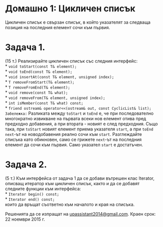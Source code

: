 ﻿# Домашно 1: Цикличен списък


Цикличен списък е свързан списък, в който указателят за следваща
позиция на последния елемент сочи към първия.



# Задача 1.
 (15 т.) Реализирайте цикличен списък със следния интерфейс:<br>* ```void toStart(const T& element);```<br> * ```void toEnd(const T& element);```<br> * ```void insertAt(const T& element, unsigned index);```<br> * ```T removeFromStart(T& element);```<br> * ```Т removeFromEnd(T& element);```<br> * ```void remove(const T& what);```<br> * ```void removeFrom(T& element, unsigned index);```<br> * ```int isMember(const T& what) const;```<br> * ```friend ostream& operator<<(ostream& out, const CyclicList& list);```<br> 
 ```Забележка:``` Разликата между ```toStart``` и ```toEnd``` е, че при
последователно многократно извикване на първата всеки нов елемент 
отива пред предходно добавения, а при втората - новият е след 
предходния. Също така, при ```toStart``` новият елемент приема указателя ```start```, а при ```toEnd``` ```next```-ът на новодобавения реално сочи към ```start```. Разглеждайте списъка като обикновен, само се грижете 
```next```-ът на последния елемент да сочи към първия. Само указател ```start``` е 
достатъчен.


# Задача 2.
 (5 т.) Към интерфейса от задача 1 да се добави вътрешен клас 
Iterator, описващ итератор към цикличен списък, както и да се 
добавят следните функции към интерфейса:<br>* ```Iterator begin() const;```<br>* ```Iterator end() const;```
<br>
 които да връщат съответно към началото и края на списъка.

Решенията да се изпращат на upassistant2014@gmail.com.
Краен срок: 22 ноември 2015 г.